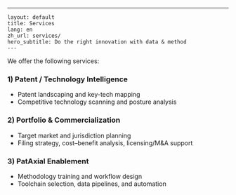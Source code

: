 ---
    layout: default
    title: Services
    lang: en
    zh_url: services/
    hero_subtitle: Do the right innovation with data & method
    ---

We offer the following services:

### 1) Patent / Technology Intelligence
- Patent landscaping and key-tech mapping
- Competitive technology scanning and posture analysis

### 2) Portfolio & Commercialization
- Target market and jurisdiction planning
- Filing strategy, cost–benefit analysis, licensing/M&A support

### 3) PatAxial Enablement
- Methodology training and workflow design
- Toolchain selection, data pipelines, and automation